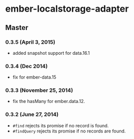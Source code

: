 # ember-localstorage-adapter

## Master

### 0.3.5 (April 3, 2015)
* added snapshot support for data.16.1

### 0.3.4 (Dec 2014)
* fix for ember-data.15

### 0.3.3 (November 25, 2014)
* fix the hasMany for ember.data.12.

### 0.3.2 (June 27, 2014)

* `#find` rejects its promise if no record is found.
* `#findQuery` rejects its promise if no records are found.
